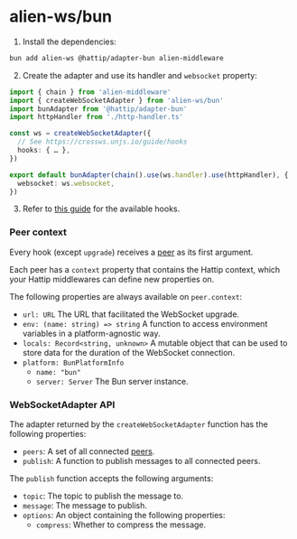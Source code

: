 # alien-ws/bun

1. Install the dependencies:

```sh
bun add alien-ws @hattip/adapter-bun alien-middleware
```

2. Create the adapter and use its handler and `websocket` property:

```ts
import { chain } from 'alien-middleware'
import { createWebSocketAdapter } from 'alien-ws/bun'
import bunAdapter from '@hattip/adapter-bun'
import httpHandler from './http-handler.ts'

const ws = createWebSocketAdapter({
  // See https://crossws.unjs.io/guide/hooks
  hooks: { … },
})

export default bunAdapter(chain().use(ws.handler).use(httpHandler), {
  websocket: ws.websocket,
})
```

3. Refer to [this guide](https://crossws.unjs.io/guide/hooks) for the available hooks.

### Peer context

Every hook (except `upgrade`) receives a [peer](https://crossws.unjs.io/guide/peer) as its first argument.

Each peer has a `context` property that contains the Hattip context, which your Hattip middlewares can define new properties on.

The following properties are always available on `peer.context`:

- `url: URL` The URL that facilitated the WebSocket upgrade.
- `env: (name: string) => string` A function to access environment variables in a platform-agnostic way.
- `locals: Record<string, unknown>` A mutable object that can be used to store data for the duration of the WebSocket connection.
- `platform: BunPlatformInfo`
  - `name: "bun"`
  - `server: Server` The Bun server instance.

### WebSocketAdapter API

The adapter returned by the `createWebSocketAdapter` function has the following properties:

- `peers`: A set of all connected [peers](https://crossws.unjs.io/guide/peer).
- `publish`: A function to publish messages to all connected peers.

The `publish` function accepts the following arguments:

- `topic`: The topic to publish the message to.
- `message`: The message to publish.
- `options`: An object containing the following properties:
  - `compress`: Whether to compress the message.
